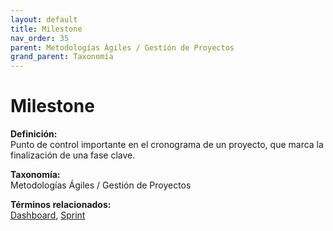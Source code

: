 ```yaml
---
layout: default
title: Milestone
nav_order: 35
parent: Metodologías Ágiles / Gestión de Proyectos
grand_parent: Taxonomía
---
```


# Milestone

**Definición:**  
Punto de control importante en el cronograma de un proyecto, que marca la finalización de una fase clave.

**Taxonomía:**  
Metodologías Ágiles / Gestión de Proyectos

**Términos relacionados:**  
[Dashboard](https://maleniski.github.io/diccionario-angl-tec-mx/docs/taxonomia/metodologías-ágiles-/-gestión-de-proyectos/dashboard.html), [Sprint](https://maleniski.github.io/diccionario-angl-tec-mx/docs/taxonomia/metodologías-ágiles-/-gestión-de-proyectos/sprint.html)
